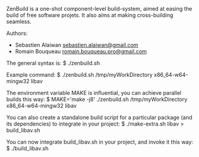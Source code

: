 ZenBuild is a one-shot component-level build-system, aimed at easing the build of free software projets.
It also aims at making cross-building seamless.

Authors:
- Sebastien Alaiwan <sebastien.alaiwan@gmail.com>
- Romain Bouqueau <romain.bouqueau.pro@gmail.com>

The general syntax is:
$ ./zenbuild.sh <workingDirectory> <targetArchitecture> <packageName>

Example command:
$ ./zenbuild.sh /tmp/myWorkDirectory x86_64-w64-mingw32 libav

The environment variable MAKE is influential, you can achieve parallel builds this way:
$ MAKE='make -j8' ./zenbuild.sh /tmp/myWorkDirectory x86_64-w64-mingw32 libav

You can also create a standalone build script for a particular package (and
its dependencies) to integrate in your project:
$ ./make-extra.sh libav > build_libav.sh

You can now integrate build_libav.sh in your project, and invoke it this way:
$ ./build_libav.sh <targetArchitecture>
